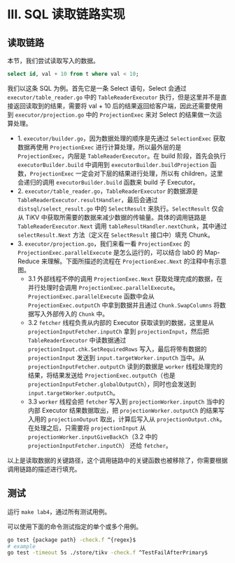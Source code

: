 # III. SQL 读取链路实现

## 读取链路

本节，我们尝试读取写入的数据。

```sql
select id, val + 10 from t where val < 10;
```

我们以这条 SQL 为例。首先它是一条 Select 语句，Select 会通过 `executor/table_reader.go` 中的 `TableReaderExecutor` 执行，但是这里并不是直接返回读取到的结果，需要将 val + 10 后的结果返回给客户端，因此还需要使用到 `executor/projection.go` 中的 `ProjectionExec` 来对 Select 的结果做一次运算处理。

- 1\. `executor/builder.go`，因为数据处理的顺序是先通过 `SelectionExec` 获取数据再使用 `ProjectionExec` 进行计算处理，所以最外层的是 `ProjectionExec`，内层是 `TableReaderExecutor`。在 build 阶段，首先会执行 `executorBuilder.build` 中调用到 `executorBuilder.buildProjection` 函数，`ProjectionExec` 一定会对下层的结果进行处理，所以有 children，这里会递归的调用 `executorBuilder.build` 函数来 build 子 Executor。
- 2\. `executor/table_reader.go`，`TableReaderExecutor` 的数据源是 `TableReaderExecutor.resultHandler`，最后会通过 `distsql/select_result.go` 中的 `SelectResult` 来执行。`SelectResult` 仅会从 TiKV 中获取所需要的数据来减少数据的传输量。具体的调用链路是 `TableReaderExecutor.Next` 调用 `tableResultHandler.nextChunk`，其中通过 `selectResult.Next` 方法（定义在 `SelectResult` 接口中）填充 Chunk。
- 3\. `executor/projection.go`，我们来看一看 `ProjectionExec` 的 `ProjectionExec.parallelExecute` 是怎么运行的，可以结合 lab0 的 Map-Reduce 来理解。下面所描述的流程在 `ProjectionExec.Next` 的注释中有示意图。
    - 3.1 外部线程不停的调用 `ProjectionExec.Next` 获取处理完成的数据，在并行处理时会调用 `ProjectionExec.parallelExecute`。`ProjectionExec.parallelExecute` 函数中会从 `ProjectionExec.outputCh` 中拿到数据并且通过 `Chunk.SwapColumns` 将数据写入外部传入的 `Chunk` 中。
    - 3.2 `fetcher` 线程负责从内部的 Executor 获取读到的数据，这里是从 `projectionInputFetcher.inputCh` 拿到 `projectionInput`，然后把 `TableReaderExecutor` 中读数据通过 `projectionInput.chk.SetRequiredRows` 写入，最后将带有数据的 `projectionInput` 发送到 `input.targetWorker.inputCh` 当中。从 `projectionInputFetcher.outputCh` 读到的数据是 `worker` 线程处理完的结果，将结果发送给 `ProjectionExec.outputCh`（也是 `projectionInputFetcher.globalOutputCh`），同时也会发送到 `input.targetWorker.outputCh`。
    - 3.3 `worker` 线程会把 `fetcher` 写入到 `projectionWorker.inputCh` 当中的内部 Executor 结果数据取出，把 `projectionWorker.outputCh` 的结果写入用的 `projectionOutput` 取出，计算后写入从 `projectionOutput.chk`。在处理之后，只需要将 `projectionInput` 从 `projectionWorker.inputGiveBackCh`（3.2 中的 `projectionInputFetcher.inputCh`） 还给 `fetcher`。


以上是读取数据的关键路径，这个调用链路中的关键函数也被移除了，你需要根据调用链路的描述进行填充。

## 测试

运行 `make lab4`，通过所有测试用例。

可以使用下面的命令测试指定的单个或多个用例。

```sh
go test {package path} -check.f ^{regex}$
# example
go test -timeout 5s ./store/tikv -check.f ^TestFailAfterPrimary$
```
